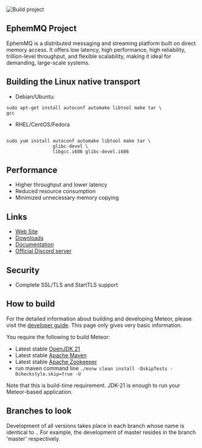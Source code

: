 ![Build project](https://github.com/shallowx/meteor/blob/master/docs/badge.svg)

## EphemMQ Project

EphemMQ is a distributed messaging and streaming platform built on direct memory access. 
It offers low latency, high performance, high reliability, trillion-level throughput, and flexible scalability, making it ideal for demanding, large-scale systems.

## Building the Linux native transport

- Debian/Ubuntu:
```
sudo apt-get install autoconf automake libtool make tar \
gcc
```
- RHEL/CentOS/Fedora
```

sudo yum install autoconf automake libtool make tar \
                 glibc-devel \
                 libgcc.i686 glibc-devel.i686
```

## Performance

- Higher throughput and lower latency
- Reduced resource consumption
- Minimized unnecessary memory copying

## Links

* [Web Site]()
* [Downloads]()
* [Documentation]()
* [Official Discord server]()

## Security

- Complete SSL/TLS and StartTLS support

## How to build

For the detailed information about building and developing Meteor, please visit the [developer guide](). This page only
gives very basic information.

You require the following to build Meteor:

* Latest stable [OpenJDK 21](https://adoptium.net/)
* Latest stable [Apache Maven](https://maven.apache.org/)
* Latest stable [Apache Zookeeper](https://zookeeper.apache.org/)
* run maven command line `./mvnw clean install -DskipTests -Dcheckstyle.skip=true -U`

Note that this is build-time requirement. JDK-21 is enough to run your Meteor-based application.

## Branches to look

Development of all versions takes place in each branch whose name is identical to <majorVersion>.<minorVersion>. For
example, the development of master resides in the branch 'master' respectively.
